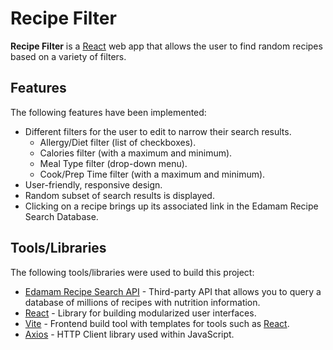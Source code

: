 # Recipe Filter
**Recipe Filter** is a [React](https://react.dev/) web app that allows the user to find random recipes based on a variety of filters.

## Features
The following features have been implemented:
- Different filters for the user to edit to narrow their search results.
  - Allergy/Diet filter (list of checkboxes).
  - Calories filter (with a maximum and minimum).
  - Meal Type filter (drop-down menu).
  - Cook/Prep Time filter (with a maximum and minimum).
- User-friendly, responsive design.
- Random subset of search results is displayed.
- Clicking on a recipe brings up its associated link in the Edamam Recipe Search Database.

## Tools/Libraries
The following tools/libraries were used to build this project:
- [Edamam Recipe Search API](https://developer.edamam.com/edamam-recipe-api) - Third-party API that allows you to query a database of millions of recipes with nutrition information.
- [React](https://react.dev/) - Library for building modularized user interfaces.
- [Vite](https://vitejs.dev/) - Frontend build tool with templates for tools such as [React](https://react.dev/).
- [Axios](https://axios-http.com/docs/intro) - HTTP Client library used within JavaScript. 
